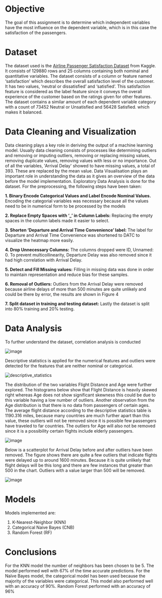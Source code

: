 # Objective
The goal of this assignment is to determine which independent variables have the most influence on the dependent variable, which is in this case the satisfaction of the passengers. 
# Dataset
The dataset used is the [Airline Passenger Satisfaction Dataset](https://www.kaggle.com/datasets/teejmahal20/airline-passenger-satisfaction) from Kaggle.
It consists of 129880 rows and 25 columns containing both nominal and quantitative variables. The dataset consists of a column or feature named ‘satisfaction’ which describes the overall satisfaction level of the customer. It has two values, ‘neutral or dissatisfied’ and ‘satisfied’. This satisfaction feature is considered as the label feature since it conveys the overall experience of the customer based on the ratings given for other features. The dataset contains a similar amount of each dependent variable category with a count of 73452 Neutral or Unsatisfied and 56428 Satisfied. which makes it balanced.
# Data Cleaning and Visualization
Data cleaning plays a key role in deriving the output of a machine learning model. Usually data cleaning consists of processes like determining outliers and removing or imputing outliers, removing or replacing missing values, removing duplicate values, removing values with less or no importance. Out of all the variables, 'Arrival Delay' showed to have missing values, a total of 393. These are replaced by the mean value. Data Visualisation plays an important role in understanding the data as it gives an overview of the data before the model implementation. Exploratory Data Analysis is done for the dataset.
For the preprocessing, the following steps have been taken:

**1.	Binary Encode Categorical Values and Label Encode Nominal Values.**
Encoding the categorial variables was necessary because all the values need to be in numerical 	form to be processed by the models

**2.	Replace Empty Spaces with ‘_’ in Column Labels:**
Replacing the empty spaces in the column labels made it easier to select.

**3.	Shorten ‘Departure and Arrival Time Convenience’ label:**
The label for Departure and Arrival Time Convenience was shortened to DATC to visualize the 	heatmap more easily.

**4.	Drop Unnecessary Columns:**
The columns dropped were ID, Unnamed: 0. To prevent multicollinearity, Departure Delay was also removed since it had high correlation with Arrival Delay.

**5.	Detect and Fill Missing values:**
Filling in missing data was done in order to maintain representation and reduce bias for these 	samples.

**6.	Removal of Outliers:**
Outliers from the Arrival Delay were removed because airline delays of more than 500 minutes 	are quite unlikely and could be there by error, the results are shown in Figure 4

**7.	Split dataset in training and testing dataset:**
Lastly the dataset is split into 80% training and 20% testing.    

# Data Analysis
To further understand the dataset, correlation analysis is conducted

![image](https://github.com/user-attachments/assets/7827ce3a-7d3c-4124-8fb8-e37cb61c141d)

Descriptive statistics is applied for the numerical features and outliers were detected for the features that are neither nominal or categorical.

![descriptive_statistics](https://github.com/user-attachments/assets/43f6720c-5e56-4b70-8aa6-308dbb707cbf)

The distribution of the two variables Flight Distance and Age were further explored. The histograms below show that Flight Distance is heavily skewed right whereas Age does not show significant skewness this could be due to this variable having a low number of outliers. Another observation from the Age distribution is that there is no data from passengers of certain ages. The average flight distance according to the descriptive statistics table is 1190.316 miles, because many countries are much further apart than this value, these outliers will not be removed since it is possible few passengers have traveled to far countries. The outliers for Age will also not be removed since it is a possibility certain flights include elderly passengers.   

![image](https://github.com/user-attachments/assets/8b1161c5-81cf-48d8-8a20-bef560ce06c2)

Below is a scatterplot for Arrival Delay before and after outliers have been removed. The figure shows there are quite a few outliers that indicate flights were delayed up to around 1600 minutes. Because it is quite unlikely that flight delays will be this long and there are few instances that greater than 500 in the chart. Outliers with a value larger than 500 will be removed. 

![image](https://github.com/user-attachments/assets/f10f5a02-546b-4264-adad-ef060fb900dd)


# Models
Models implemented are:

1. K-Nearest-Neighbor (KNN)
2. Categorical Naive Bayes (CNB)
3. Random Forest (RF)

# Conclusions
For the KNN model the number of neighbors has been chosen to be 5. The model performed well with 67% of the time accurate predictions. For the Naïve Bayes model, the categorical model has been used because the majority of the variables were categorical. This model also performed well with an accuracy of 90%. Random Forest performed with an accuracy of 96%
